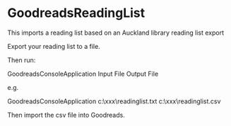 # GoodreadsReadingList

This imports a reading list based on an Auckland library reading list export

Export your reading list to a file.

Then run:

GoodreadsConsoleApplication Input File Output File

e.g.

GoodreadsConsoleApplication c:\xxx\readinglist.txt c:\xxx\readinglist.csv

Then import the csv file into Goodreads.



